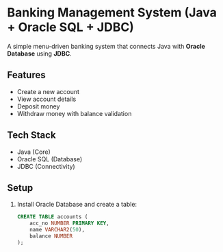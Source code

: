 # Banking Management System (Java + Oracle SQL + JDBC)

A simple menu-driven banking system that connects Java with **Oracle Database** using **JDBC**.

## Features
- Create a new account
- View account details
- Deposit money
- Withdraw money with balance validation

## Tech Stack
- Java (Core)
- Oracle SQL (Database)
- JDBC (Connectivity)

## Setup
1. Install Oracle Database and create a table:
   ```sql
   CREATE TABLE accounts (
       acc_no NUMBER PRIMARY KEY,
       name VARCHAR2(50),
       balance NUMBER
   );
